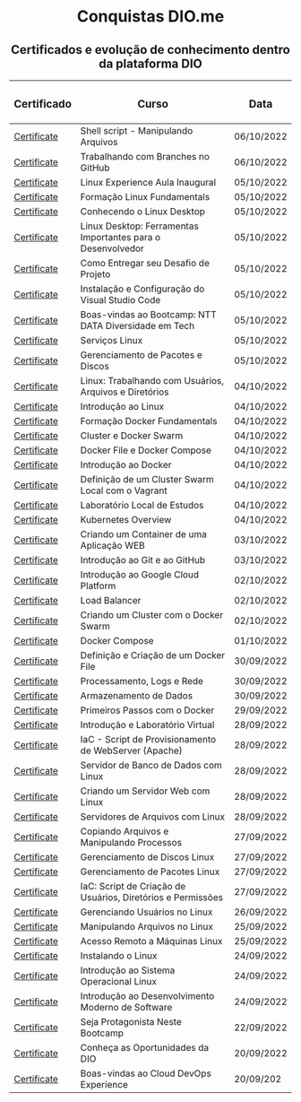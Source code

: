 <h1 align="center">  Conquistas DIO.me</h1>

<h2 align="center"> Certificados e evolução de conhecimento dentro da plataforma DIO </h2>

| <h3 align="center">Certificado</h3> | <h3 align="center">Curso</h3> | <h3 align="center">Data</h3>
| -------| ----- | ---- |
[Certificate](https://www.dio.me/certificate/5D826975) | Shell script - Manipulando Arquivos | 06/10/2022 
[Certificate](https://www.dio.me/certificate/0B03FAE2) | Trabalhando com Branches no GitHub | 06/10/2022 
[Certificate](https://www.dio.me/certificate/A49E3916) | Linux Experience Aula Inaugural | 05/10/2022 
[Certificate](https://www.dio.me/certificate/E07295C1) | Formação Linux Fundamentals | 05/10/2022 
[Certificate](https://www.dio.me/certificate/4878D671) | Conhecendo o Linux Desktop | 05/10/2022 
[Certificate](https://www.dio.me/certificate/723E6E2C) | Linux Desktop: Ferramentas Importantes para o Desenvolvedor | 05/10/2022 
[Certificate](https://www.dio.me/certificate/9346B086) | Como Entregar seu Desafio de Projeto | 05/10/2022 
[Certificate](https://www.dio.me/certificate/985072CF) | Instalação e Configuração do Visual Studio Code | 05/10/2022 
[Certificate](https://www.dio.me/certificate/1619E692) | Boas-vindas ao Bootcamp: NTT DATA Diversidade em Tech | 05/10/2022 
[Certificate](https://www.dio.me/certificate/7F75A316) | Serviços Linux | 05/10/2022 
[Certificate](https://www.dio.me/certificate/F031527D) | Gerenciamento de Pacotes e Discos | 05/10/2022 
[Certificate](https://www.dio.me/certificate/5F878F29) | Linux: Trabalhando com Usuários, Arquivos e Diretórios | 04/10/2022 
[Certificate](https://www.dio.me/certificate/805929E3) | Introdução ao Linux | 04/10/2022  
[Certificate](https://www.dio.me/certificate/5BA7A29E) | Formação Docker Fundamentals | 04/10/2022 
[Certificate](https://www.dio.me/certificate/BD1A5A33) | Cluster e Docker Swarm | 04/10/2022  
[Certificate](https://www.dio.me/certificate/CD928E12) | Docker File e Docker Compose | 04/10/2022  
[Certificate](https://www.dio.me/certificate/368079E9) | Introdução ao Docker | 04/10/2022  
[Certificate](https://www.dio.me/certificate/FE83348D) | Definição de um Cluster Swarm Local com o Vagrant | 04/10/2022  
[Certificate](https://www.dio.me/certificate/8622151F) | Laboratório Local de Estudos | 04/10/2022  
[Certificate](https://www.dio.me/certificate/2EECF7C2) | Kubernetes Overview | 04/10/2022  
[Certificate](https://www.dio.me/certificate/D9CB8FAF) | Criando um Container de uma Aplicação WEB | 03/10/2022  
[Certificate](https://www.dio.me/certificate/7CCB5249) | Introdução ao Git e ao GitHub | 03/10/2022 
[Certificate](https://www.dio.me/certificate/768336E7) | Introdução ao Google Cloud Platform | 02/10/2022  
[Certificate](https://www.dio.me/certificate/44579F9E) | Load Balancer | 02/10/2022  
[Certificate](https://www.dio.me/certificate/B881E221) | Criando um Cluster com o Docker Swarm | 02/10/2022  
[Certificate](https://www.dio.me/certificate/B49A6C7E) | Docker Compose | 01/10/2022  
[Certificate](https://www.dio.me/certificate/EC6FD863) | Definição e Criação de um Docker File | 30/09/2022  
[Certificate](https://www.dio.me/certificate/FD3539FF) | Processamento, Logs e Rede | 30/09/2022  
[Certificate](https://www.dio.me/certificate/96D7B69D) | Armazenamento de Dados | 30/09/2022  
[Certificate](https://www.dio.me/certificate/D78A8700) | Primeiros Passos com o Docker | 29/09/2022  
[Certificate](https://www.dio.me/certificate/A3C9BA1F) | Introdução e Laboratório Virtual | 28/09/2022  
[Certificate](https://www.dio.me/certificate/195D94A7) | IaC - Script de Provisionamento de WebServer (Apache) | 28/09/2022  
[Certificate](https://www.dio.me/certificate/9E5DAB52) | Servidor de Banco de Dados com Linux | 28/09/2022  
[Certificate](https://www.dio.me/certificate/09E53BB4) | Criando um Servidor Web com Linux | 28/09/2022  
[Certificate](https://www.dio.me/certificate/9761CF22) | Servidores de Arquivos com Linux | 28/09/2022  
[Certificate](https://www.dio.me/certificate/83DC93E2) | Copiando Arquivos e Manipulando Processos | 27/09/2022  
[Certificate](https://www.dio.me/certificate/F2732A0E) | Gerenciamento de Discos Linux | 27/09/2022  
[Certificate](https://www.dio.me/certificate/6A41DD7A) | Gerenciamento de Pacotes Linux | 27/09/2022  
[Certificate](https://www.dio.me/certificate/FC10956C) | IaC: Script de Criação de Usuários, Diretórios e Permissões | 27/09/2022  
[Certificate](https://www.dio.me/certificate/C132836A) | Gerenciando Usuários no Linux | 26/09/2022  
[Certificate](https://www.dio.me/certificate/CF229C38) | Manipulando Arquivos no Linux | 25/09/2022  
[Certificate](https://www.dio.me/certificate/1167580E) | Acesso Remoto a Máquinas Linux | 25/09/2022  
[Certificate](https://www.dio.me/certificate/B9986FEB) | Instalando o Linux | 24/09/2022  
[Certificate](https://www.dio.me/certificate/56E2798B) | Introdução ao Sistema Operacional Linux | 24/09/2022  
[Certificate](https://www.dio.me/certificate/098FC95D) | Introdução ao Desenvolvimento Moderno de Software | 24/09/2022  
[Certificate](https://www.dio.me/certificate/CF7F3BB5) | Seja Protagonista Neste Bootcamp | 22/09/2022
[Certificate](https://www.dio.me/certificate/A3097647) | Conheça as Oportunidades da DIO | 20/09/2022
[Certificate](https://www.dio.me/certificate/440152A4) | Boas-vindas ao Cloud DevOps Experience | 20/09/202